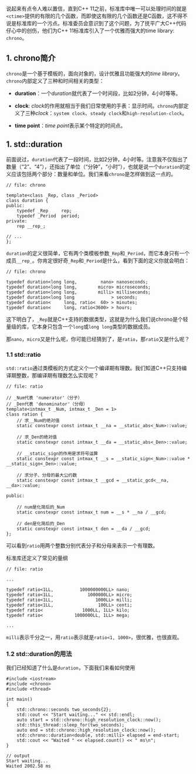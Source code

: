 说起来有点令人难以置信，直到C++ 11之前，标准库中唯一可以处理时间的就是`<ctime>`提供的有限的几个函数，而即使这有限的几个函数还是C函数，这不得不说是标准库的一个污点。标准委员会意识到了这个问题，为了抚平广大C++代码仔心中的创伤，他们为C++ 11标准库引入了一个优雅而强大的time library: `chrono`。

## 1. chrono简介

`chrono`是一个基于模板的，面向对象的，设计优雅且功能强大的*time library*。`chrono`内部定义了三种和时间相关的类型：

* **duration**：一个*duration*就代表了一个时间段，比如2分钟，4小时等等。

* **clock**: *clock*的作用就相当于我们日常使用的手表：显示时间。`chrono`内部定义了三种*clock*：`system clock`、`steady clock`和`high-resolution-clock`。

* **time point**：*time point*表示某个特定的时间点。


## 1. std::duration

前面说过，`duration`代表了一段时间，比如2分钟，4小时等。注意我不仅指出了数量（“2”、“4”），还指出了单位（“分钟”，“小时”），也就是说一个`duration`的定义应该包括两个部分：数量和单位。我们来看`chrono`是怎样做到这一点的。

```
// file: chrono

template<class _Rep, class _Period>
class duration {
public:
    typedef _Rep     rep;
    typedef _Period  period;
private:
    rep __rep_;
    
// ...
};
```

`duration`的定义很简单，它有两个类模板参数`_Rep`和`_Period`，而它本身只有一个成员`__rep_`。你肯定很好奇`_Rep`和`_Period`是什么，看到下面的定义你就会明白：

```
// file: chrono

typedef duration<long long,         nano> nanoseconds;
typedef duration<long long,        micro> microseconds;
typedef duration<long long,        milli> milliseconds;
typedef duration<long long              > seconds;
typedef duration<     long, ratio<  60> > minutes;
typedef duration<     long, ratio<3600> > hours;
```

这下明白了，`_Rep`就是C++支持的数据类型，这就是为什么我们说chrono是个轻量级的库，它本身只包含一个`long`或`long long`类型的数据成员。

那`nano`，`micro`又是什么呢，你可能已经猜到了，是`ratio`，那`ratio`又是什么呢？

### 1.1 std::ratio

`std::ratio`通过类模板的方式定义个一个编译期有理数。我们知道C++只支持编译期整数，那编译期有理数怎么实现呢？

```
// file: ratio

// _Num代表 'numerator'（分子）
// _Den代表 'denominator'（分母）
template<intmax_t _Num, intmax_t _Den = 1>
class ration {
    // 求__Num的绝对值
    static constexpr const intmax_t __na = __static_abs<_Num>::value;
    
    // 求_Den的绝对值
    static constexpr const intmax_t __da = __static_abs<_Den>::value;
    
    // __static_sign的作用是求符号运算
    static constexpr const intmax_t __s = __static_sign<_Num>::value * __static_sign<_Den>::value;
    
    // 求分子、分母的最大公约数
    static constexpr const intmax_t __gcd = __static_gcd<__na, __da>::value;
    
public:
    
    // num是化简后的_Num
    static constexpr const intmax_t num = __s * __na / __gcd;
    
    // den是化简后的_Den
    static constexpr const intmax_t den = __da / __gcd;
};
```

可以看到`ratio`用两个整数分别代表分子和分母来表示一个有理数。

标准库还定义了常见的量纲

```
// file: ratio

...

typedef ratio<1LL,          1000000000LL> nano;
typedef ratio<1LL,             1000000LL> micro;
typedef ratio<1LL,                1000LL> milli;
typedef ratio<1LL,                 100LL> centi;
typedef ratio<               1000LL, 1LL> kilo;
typedef ratio<            1000000LL, 1LL> mega;

...
```

`milli`表示千分之一，用`ratio`表示就是`ratio<1, 1000>`，很优雅，也很直观。

### 1.2 std::duration的用法

我们已经知道了什么是`duration`，下面我们来看如何使用

```
#include <iostream>
#include <chrono>
#include <thread>
 
int main()
{
    std::chrono::seconds two_seconds{2}; 
    std::cout << "Start waiting..." << std::endl;
    auto start = std::chrono::high_resolution_clock::now();
    std::this_thread::sleep_for(two_seconds);
    auto end = std::chrono::high_resolution_clock::now();
    std::chrono::duration<double, std::milli> elapsed = end-start;
    std::cout << "Waited " << elapsed.count() << " ms\n";
}

// output
Start waiting...
Waited 2002.58 ms
```